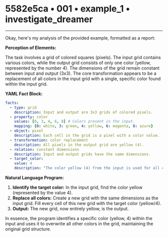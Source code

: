 # 5582e5ca • 001 • example_1 • investigate_dreamer

---
Okay, here's my analysis of the provided example, formatted as a report:

**Perception of Elements:**

The task involves a grid of colored squares (pixels). The input grid contains various colors, while the output grid consists of only one color (yellow, represented by the number 4). The dimensions of the grid remain constant between input and output (3x3). The core transformation appears to be a replacement of all colors in the input grid with a single, specific color found within the input grid.

**YAML Fact Block:**



```yaml
facts:
  - type: grid
    description: Input and output are 3x3 grids of colored pixels.
  - property: color
    values: [0, 3, 4, 6, 8] # Colors present in the input.
    mapping: {0: white, 3: green, 4: yellow, 6: magenta, 8: azure}
  - object: pixel
    description: Each cell in the grid is a pixel with a color value.
  - transformation: color replacement
    description: All pixels in the output grid are yellow (4).
  - relation: constant dimensions
    description: Input and output grids have the same dimensions.
  - target_color:
    value: 4
    description: "The color yellow (4) from the input is used for all cells in the output"

```



**Natural Language Program:**

1.  **Identify the target color:**  In the input grid, find the color yellow (represented by the value 4).
2.  **Replace all colors:** Create a new grid with the same dimensions as the input grid. Fill every cell of this new grid with the target color (yellow/4).
3.  **Output:** The new grid, now entirely yellow, is the output.

In essence, the program identifies a specific color (yellow, 4) within the input and uses it to overwrite all other colors in the grid, maintaining the original grid structure.

